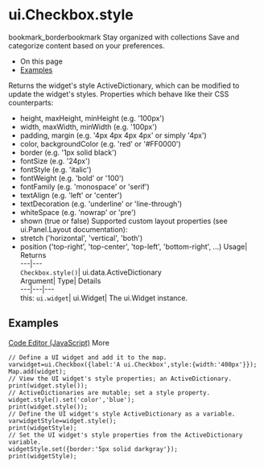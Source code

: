  
#  ui.Checkbox.style 
bookmark_borderbookmark Stay organized with collections  Save and categorize content based on your preferences. 
  * On this page
  * [Examples](https://developers.google.com/earth-engine/apidocs/ui-checkbox-style#examples)


Returns the widget's style ActiveDictionary, which can be modified to update the widget's styles. 
Properties which behave like their CSS counterparts:
- height, maxHeight, minHeight (e.g. '100px')
- width, maxWidth, minWidth (e.g. '100px')
- padding, margin (e.g. '4px 4px 4px 4px' or simply '4px')
- color, backgroundColor (e.g. 'red' or '#FF0000')
- border (e.g. '1px solid black')
- fontSize (e.g. '24px')
- fontStyle (e.g. 'italic')
- fontWeight (e.g. 'bold' or '100')
- fontFamily (e.g. 'monospace' or 'serif')
- textAlign (e.g. 'left' or 'center')
- textDecoration (e.g. 'underline' or 'line-through')
- whiteSpace (e.g. 'nowrap' or 'pre')
- shown (true or false)
Supported custom layout properties (see ui.Panel.Layout documentation):
- stretch ('horizontal', 'vertical', 'both')
- position ('top-right', 'top-center', 'top-left', 'bottom-right', ...)
Usage| Returns  
---|---  
`Checkbox.style()`| ui.data.ActiveDictionary  
Argument| Type| Details  
---|---|---  
this: `ui.widget`| ui.Widget| The ui.Widget instance.  
## Examples
[Code Editor (JavaScript)](https://developers.google.com/earth-engine/apidocs/ui-checkbox-style#code-editor-javascript-sample) More
```
// Define a UI widget and add it to the map.
varwidget=ui.Checkbox({label:'A ui.Checkbox',style:{width:'400px'}});
Map.add(widget);
// View the UI widget's style properties; an ActiveDictionary.
print(widget.style());
// ActiveDictionaries are mutable; set a style property.
widget.style().set('color','blue');
print(widget.style());
// Define the UI widget's style ActiveDictionary as a variable.
varwidgetStyle=widget.style();
print(widgetStyle);
// Set the UI widget's style properties from the ActiveDictionary variable.
widgetStyle.set({border:'5px solid darkgray'});
print(widgetStyle);
```

